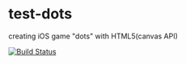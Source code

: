 test-dots
=========

creating iOS game "dots" with HTML5(canvas API)

[![Build Status](https://travis-ci.org/ushisantoasobu/test-dots.png?branch=master)](https://travis-ci.org/ushisantoasobu/test-dots)
